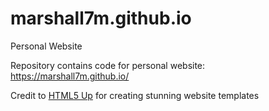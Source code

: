 # marshall7m.github.io
Personal Website

Repository contains code for personal website: https://marshall7m.github.io/

Credit to [HTML5 Up](https://html5up.net/) for creating stunning website templates